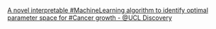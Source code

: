 [A novel interpretable #MachineLearning algorithm to identify optimal parameter space for #Cancer growth - @UCL Discovery ](https://qi.tc/qi/42935)